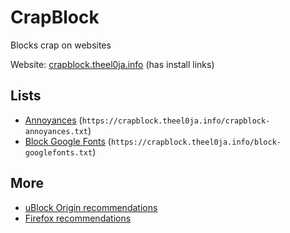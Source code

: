 # CrapBlock

Blocks crap on websites

Website: [crapblock.theel0ja.info](https://crapblock.theel0ja.info/) (has install links)

## Lists
* [Annoyances](https://crapblock.theel0ja.info/crapblock-annoyances.txt) (`https://crapblock.theel0ja.info/crapblock-annoyances.txt`)
* [Block Google Fonts](https://crapblock.theel0ja.info/block-googlefonts.txt) (`https://crapblock.theel0ja.info/block-googlefonts.txt`)

## More

* [uBlock Origin recommendations](https://github.com/theel0ja/ubo-recommendations/blob/master/README.md)
* [Firefox recommendations](https://github.com/theel0ja/ubo-recommendations/blob/master/README.md)
